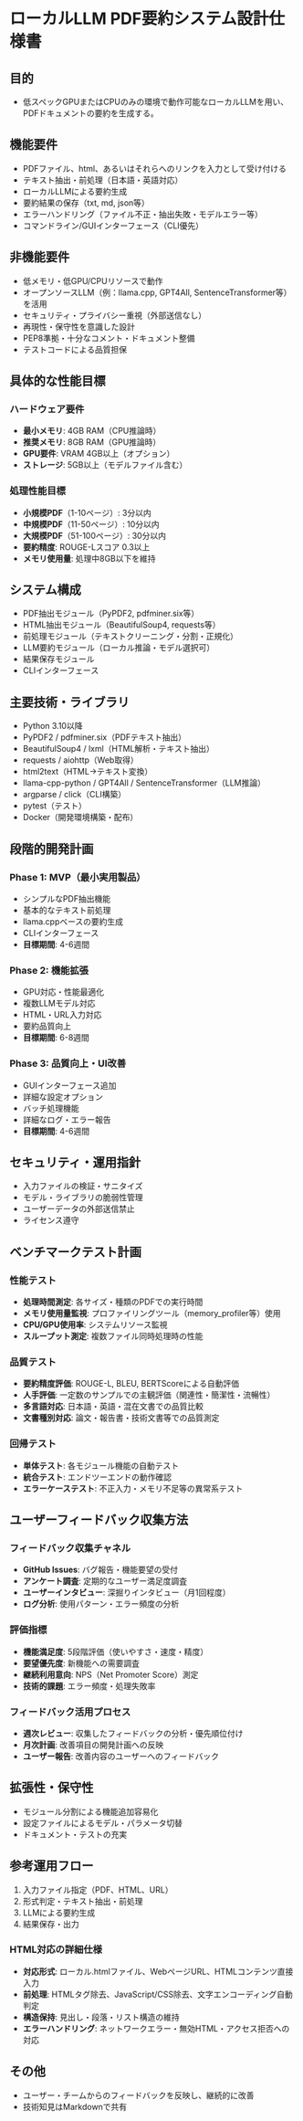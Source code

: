# ローカルLLM PDF要約システム設計仕様書

## 目的

- 低スペックGPUまたはCPUのみの環境で動作可能なローカルLLMを用い、PDFドキュメントの要約を生成する。

## 機能要件

- PDFファイル、html、あるいはそれらへのリンクを入力として受け付ける
- テキスト抽出・前処理（日本語・英語対応）
- ローカルLLMによる要約生成
- 要約結果の保存（txt, md, json等）
- エラーハンドリング（ファイル不正・抽出失敗・モデルエラー等）
- コマンドライン/GUIインターフェース（CLI優先）

## 非機能要件

- 低メモリ・低GPU/CPUリソースで動作
- オープンソースLLM（例：llama.cpp, GPT4All, SentenceTransformer等）を活用
- セキュリティ・プライバシー重視（外部送信なし）
- 再現性・保守性を意識した設計
- PEP8準拠・十分なコメント・ドキュメント整備
- テストコードによる品質担保

## 具体的な性能目標

### ハードウェア要件

- **最小メモリ**: 4GB RAM（CPU推論時）
- **推奨メモリ**: 8GB RAM（GPU推論時）
- **GPU要件**: VRAM 4GB以上（オプション）
- **ストレージ**: 5GB以上（モデルファイル含む）

### 処理性能目標

- **小規模PDF**（1-10ページ）: 3分以内
- **中規模PDF**（11-50ページ）: 10分以内
- **大規模PDF**（51-100ページ）: 30分以内
- **要約精度**: ROUGE-Lスコア 0.3以上
- **メモリ使用量**: 処理中8GB以下を維持

## システム構成

- PDF抽出モジュール（PyPDF2, pdfminer.six等）
- HTML抽出モジュール（BeautifulSoup4, requests等）
- 前処理モジュール（テキストクリーニング・分割・正規化）
- LLM要約モジュール（ローカル推論・モデル選択可）
- 結果保存モジュール
- CLIインターフェース

## 主要技術・ライブラリ

- Python 3.10以降
- PyPDF2 / pdfminer.six（PDFテキスト抽出）
- BeautifulSoup4 / lxml（HTML解析・テキスト抽出）
- requests / aiohttp（Web取得）
- html2text（HTML→テキスト変換）
- llama-cpp-python / GPT4All / SentenceTransformer（LLM推論）
- argparse / click（CLI構築）
- pytest（テスト）
- Docker（開発環境構築・配布）

## 段階的開発計画

### Phase 1: MVP（最小実用製品）

- シンプルなPDF抽出機能
- 基本的なテキスト前処理
- llama.cppベースの要約生成
- CLIインターフェース
- **目標期間**: 4-6週間

### Phase 2: 機能拡張

- GPU対応・性能最適化
- 複数LLMモデル対応
- HTML・URL入力対応
- 要約品質向上
- **目標期間**: 6-8週間

### Phase 3: 品質向上・UI改善

- GUIインターフェース追加
- 詳細な設定オプション
- バッチ処理機能
- 詳細なログ・エラー報告
- **目標期間**: 4-6週間

## セキュリティ・運用指針

- 入力ファイルの検証・サニタイズ
- モデル・ライブラリの脆弱性管理
- ユーザーデータの外部送信禁止
- ライセンス遵守

## ベンチマークテスト計画

### 性能テスト

- **処理時間測定**: 各サイズ・種類のPDFでの実行時間
- **メモリ使用量監視**: プロファイリングツール（memory_profiler等）使用
- **CPU/GPU使用率**: システムリソース監視
- **スループット測定**: 複数ファイル同時処理時の性能

### 品質テスト

- **要約精度評価**: ROUGE-L, BLEU, BERTScoreによる自動評価
- **人手評価**: 一定数のサンプルでの主観評価（関連性・簡潔性・流暢性）
- **多言語対応**: 日本語・英語・混在文書での品質比較
- **文書種別対応**: 論文・報告書・技術文書等での品質測定

### 回帰テスト

- **単体テスト**: 各モジュール機能の自動テスト
- **統合テスト**: エンドツーエンドの動作確認
- **エラーケーステスト**: 不正入力・メモリ不足等の異常系テスト

## ユーザーフィードバック収集方法

### フィードバック収集チャネル

- **GitHub Issues**: バグ報告・機能要望の受付
- **アンケート調査**: 定期的なユーザー満足度調査
- **ユーザーインタビュー**: 深掘りインタビュー（月1回程度）
- **ログ分析**: 使用パターン・エラー頻度の分析

### 評価指標

- **機能満足度**: 5段階評価（使いやすさ・速度・精度）
- **要望優先度**: 新機能への需要調査
- **継続利用意向**: NPS（Net Promoter Score）測定
- **技術的課題**: エラー頻度・処理失敗率

### フィードバック活用プロセス

- **週次レビュー**: 収集したフィードバックの分析・優先順位付け
- **月次計画**: 改善項目の開発計画への反映
- **ユーザー報告**: 改善内容のユーザーへのフィードバック

## 拡張性・保守性

- モジュール分割による機能追加容易化
- 設定ファイルによるモデル・パラメータ切替
- ドキュメント・テストの充実

## 参考運用フロー

1. 入力ファイル指定（PDF、HTML、URL）
2. 形式判定・テキスト抽出・前処理
3. LLMによる要約生成
4. 結果保存・出力

### HTML対応の詳細仕様

- **対応形式**: ローカル.htmlファイル、WebページURL、HTMLコンテンツ直接入力
- **前処理**: HTMLタグ除去、JavaScript/CSS除去、文字エンコーディング自動判定
- **構造保持**: 見出し・段落・リスト構造の維持
- **エラーハンドリング**: ネットワークエラー・無効HTML・アクセス拒否への対応

## その他

- ユーザー・チームからのフィードバックを反映し、継続的に改善
- 技術知見はMarkdownで共有
